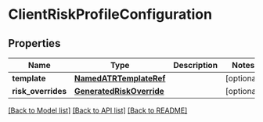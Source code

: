 # ClientRiskProfileConfiguration

## Properties
Name | Type | Description | Notes
------------ | ------------- | ------------- | -------------
**template** | [**NamedATRTemplateRef**](NamedATRTemplateRef.md) |  | [optional] 
**risk_overrides** | [**GeneratedRiskOverride**](GeneratedRiskOverride.md) |  | [optional] 

[[Back to Model list]](../README.md#documentation-for-models) [[Back to API list]](../README.md#documentation-for-api-endpoints) [[Back to README]](../README.md)

